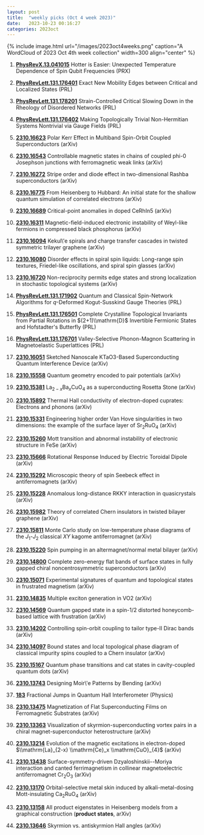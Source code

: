 ```yaml
---
layout: post
title:  "weekly picks (Oct 4 week 2023)"
date:   2023-10-23 00:16:27
categories: 2023oct
---
```



{% include image.html url="/images/2023oct4weeks.png" caption="A WordCloud of 2023 Oct 4th week collection" width=300 align="center" %}


1. **[PhysRevX.13.041015](https://link.aps.org/doi/10.1103/PhysRevX.13.041015)** Hotter is Easier: Unexpected Temperature Dependence of Spin Qubit Frequencies (PRX)

1. **[PhysRevLett.131.176401](https://link.aps.org/doi/10.1103/PhysRevLett.131.176401)** Exact New Mobility Edges between Critical and Localized States (PRL)

1. **[PhysRevLett.131.178201](https://link.aps.org/doi/10.1103/PhysRevLett.131.178201)** Strain-Controlled Critical Slowing Down in the Rheology of Disordered Networks (PRL)

1. **[PhysRevLett.131.176402](https://link.aps.org/doi/10.1103/PhysRevLett.131.176402)** Making Topologically Trivial Non-Hermitian Systems Nontrivial via Gauge Fields (PRL)





1. **[2310.16623](http://arxiv.org/abs/2310.16623)** Polar Kerr Effect in Multiband Spin-Orbit Coupled Superconductors (arXiv)

1. **[2310.16543](http://arxiv.org/abs/2310.16543)** Controllable magnetic states in chains of coupled phi-0 Josephson junctions with ferromagnetic weak links (arXiv)

1. **[2310.16272](http://arxiv.org/abs/2310.16272)** Stripe order and diode effect in two-dimensional Rashba superconductors (arXiv)

1. **[2310.16775](http://arxiv.org/abs/2310.16775)** From Heisenberg to Hubbard: An initial state for the shallow quantum simulation of correlated electrons (arXiv)

1. **[2310.16689](http://arxiv.org/abs/2310.16689)** Critical-point anomalies in doped CeRhIn5 (arXiv)

1. **[2310.16311](http://arxiv.org/abs/2310.16311)** Magnetic-field-induced electronic instability of Weyl-like fermions in compressed black phosphorus (arXiv)

1. **[2310.16094](http://arxiv.org/abs/2310.16094)** Kekul\\'e spirals and charge transfer cascades in twisted symmetric trilayer graphene (arXiv)

1. **[2310.16080](http://arxiv.org/abs/2310.16080)** Disorder effects in spiral spin liquids: Long-range spin textures, Friedel-like oscillations, and spiral spin glasses (arXiv)

1. **[2310.16720](http://arxiv.org/abs/2310.16720)** Non-reciprocity permits edge states and strong localization in stochastic topological systems (arXiv)


1. **[PhysRevLett.131.171902](https://link.aps.org/doi/10.1103/PhysRevLett.131.171902)** Quantum and Classical Spin-Network Algorithms for $q$-Deformed Kogut-Susskind Gauge Theories (PRL)

1. **[PhysRevLett.131.176501](https://link.aps.org/doi/10.1103/PhysRevLett.131.176501)** Complete Crystalline Topological Invariants from Partial Rotations in $(2+1)\\mathrm{D}$ Invertible Fermionic States and Hofstadter's Butterfly (PRL)

1. **[PhysRevLett.131.176701](https://link.aps.org/doi/10.1103/PhysRevLett.131.176701)** Valley-Selective Phonon-Magnon Scattering in Magnetoelastic Superlattices (PRL)




1. **[2310.16051](http://arxiv.org/abs/2310.16051)** Sketched Nanoscale KTaO3-Based Superconducting Quantum Interference Device (arXiv)

1. **[2310.15558](http://arxiv.org/abs/2310.15558)** Quantum geometry encoded to pair potentials (arXiv)

1. **[2310.15381](http://arxiv.org/abs/2310.15381)** La$_{2-x}$Ba$_x$CuO$_4$ as a superconducting Rosetta Stone (arXiv)

1. **[2310.15892](http://arxiv.org/abs/2310.15892)** Thermal Hall conductivity of electron-doped cuprates: Electrons and phonons (arXiv)

1. **[2310.15331](http://arxiv.org/abs/2310.15331)** Engineering higher order Van Hove singularities in two dimensions: the example of the surface layer of Sr$_2$RuO$_4$ (arXiv)

1. **[2310.15260](http://arxiv.org/abs/2310.15260)** Mott transition and abnormal instability of electronic structure in FeSe (arXiv)

1. **[2310.15666](http://arxiv.org/abs/2310.15666)** Rotational Response Induced by Electric Toroidal Dipole (arXiv)

1. **[2310.15292](http://arxiv.org/abs/2310.15292)** Microscopic theory of spin Seebeck effect in antiferromagnets (arXiv)

1. **[2310.15228](http://arxiv.org/abs/2310.15228)** Anomalous long-distance RKKY interaction in quasicrystals (arXiv)

1. **[2310.15982](http://arxiv.org/abs/2310.15982)** Theory of correlated Chern insulators in twisted bilayer graphene (arXiv)

1. **[2310.15811](http://arxiv.org/abs/2310.15811)** Monte Carlo study on low-temperature phase diagrams of the $J_1$-$J_2$ classical $XY$ kagome antiferromagnet (arXiv)

1. **[2310.15220](http://arxiv.org/abs/2310.15220)** Spin pumping in an altermagnet/normal metal bilayer (arXiv)







1. **[2310.14800](http://arxiv.org/abs/2310.14800)** Complete zero-energy flat bands of surface states in fully gapped chiral noncentrosymmetric superconductors (arXiv)

1. **[2310.15071](http://arxiv.org/abs/2310.15071)** Experimental signatures of quantum and topological states in frustrated magnetism (arXiv)

1. **[2310.14835](http://arxiv.org/abs/2310.14835)** Multiple exciton generation in VO2 (arXiv)

1. **[2310.14569](http://arxiv.org/abs/2310.14569)** Quantum gapped state in a spin-1/2 distorted honeycomb-based lattice with frustration (arXiv)

1. **[2310.14202](http://arxiv.org/abs/2310.14202)** Controlling spin-orbit coupling to tailor type-II Dirac bands (arXiv)

1. **[2310.14097](http://arxiv.org/abs/2310.14097)** Bound states and local topological phase diagram of classical impurity spins coupled to a Chern insulator (arXiv)

1. **[2310.15167](http://arxiv.org/abs/2310.15167)** Quantum phase transitions and cat states in cavity-coupled quantum dots (arXiv)

1. **[2310.13743](http://arxiv.org/abs/2310.13743)** Designing Moir\\'e Patterns by Bending (arXiv)

1. **[183](https://physics.aps.org/articles/v16/183)** Fractional Jumps in Quantum Hall Interferometer (Physics)





1. **[2310.13475](http://arxiv.org/abs/2310.13475)** Magnetization of Flat Superconducting Films on Ferromagnetic Substrates (arXiv)

1. **[2310.13363](http://arxiv.org/abs/2310.13363)** Visualization of skyrmion-superconducting vortex pairs in a chiral magnet-superconductor heterostructure (arXiv)

1. **[2310.13214](http://arxiv.org/abs/2310.13214)** Evolution of the magnetic excitations in electron-doped $\\mathrm{La}_{2-x} \\mathrm{Ce}_x \\mathrm{CuO}_{4}$ (arXiv)

1. **[2310.13438](http://arxiv.org/abs/2310.13438)** Surface-symmetry-driven Dzyaloshinskii--Moriya interaction and canted ferrimagnetism in collinear magnetoelectric antiferromagnet Cr$_2$O$_3$ (arXiv)

1. **[2310.13170](http://arxiv.org/abs/2310.13170)** Orbital-selective metal skin induced by alkali-metal-dosing Mott-insulating Ca$_2$RuO$_4$ (arXiv)

1. **[2310.13158](http://arxiv.org/abs/2310.13158)** All product eigenstates in Heisenberg models from a graphical construction (**product states**, arXiv)

1. **[2310.13646](http://arxiv.org/abs/2310.13646)** Skyrmion vs. antiskyrmion Hall angles (arXiv)
